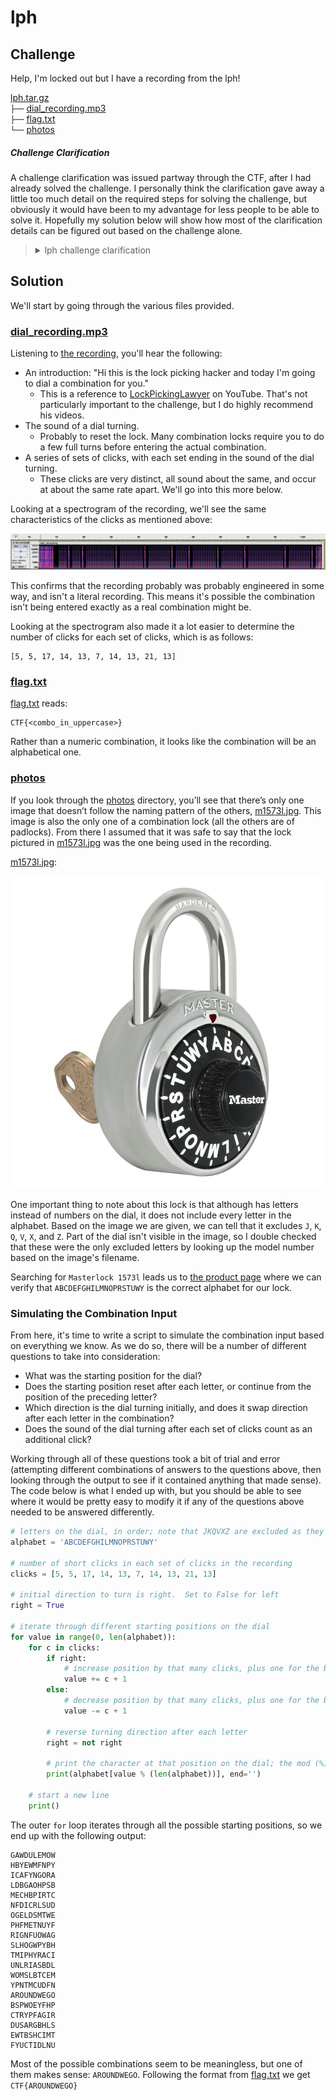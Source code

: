 # lph

## Challenge

Help, I'm locked out but I have a recording from the lph!

[lph.tar.gz](./lph.tar.gz)<br>
`├──` [dial_recording.mp3](./lph_extracted/dial_recording.mp3)<br>
`├──` [flag.txt](./lph_extracted/flag.txt)<br>
`└──` [photos](./lph_extracted/photos/)

##### Challenge Clarification

A challenge clarification was issued partway through the CTF, after I had already solved the challenge.  I personally think the clarification gave away a little too much detail on the required steps for solving the challenge, but obviously it would have been to my advantage for less people to be able to solve it.  Hopefully my solution below will show how most of the clarification details can be figured out based on the challenge alone.

> <details>
  > <summary>lph challenge clarification</summary>
  > For <code>lph</code> the combination dialed is not a "real" combination that would open the lock. English words were spelled out on the dial but the general rules that combination locks follow would have required that the dial was spun around too much in order to support a combination so long. I took shortcuts to make your lives easier. There is a picture of the lock used. You will be able to narrow down the possible combinations to fewer than 100. The correct combination should stand out as the one that is readable English that makes sense.
> </details>

## Solution

We'll start by going through the various files provided.

### [dial_recording.mp3](./lph_extracted/dial_recording.mp3)

Listening to [the recording](./lph_extracted/dial_recording.mp3), you'll hear the following:
- An introduction: "Hi this is the lock picking hacker and today I'm going to dial a combination for you."
	- This is a reference to [LockPickingLawyer](https://www.youtube.com/c/lockpickinglawyer) on YouTube.  That's not particularly important to the challenge, but I do highly recommend his videos.
- The sound of a dial turning.
	- Probably to reset the lock.  Many combination locks require you to do a few full turns before entering the actual combination.
- A series of sets of clicks, with each set ending in the sound of the dial turning.
	- These clicks are very distinct, all sound about the same, and occur at about the same rate apart.  We'll go into this more below.

Looking at a spectrogram of the recording, we'll see the same characteristics of the clicks as mentioned above:

![](./img/spectrogram.png)

This confirms that the recording probably was probably engineered in some way, and isn't a literal recording.  This means it's possible the combination isn't being entered exactly as a real combination might be.

Looking at the spectrogram also made it a lot easier to determine the number of clicks for each set of clicks, which is as follows:

```
[5, 5, 17, 14, 13, 7, 14, 13, 21, 13]
```

### [flag.txt](./lph_extracted/flag.txt)

[flag.txt](./lph_extracted/flag.txt) reads:

```
CTF{<combo_in_uppercase>}
```

Rather than a numeric combination, it looks like the combination will be an alphabetical one.

### [photos](./lph_extracted/photos/)

If you look through the [photos](./lph_extracted/photos/) directory, you’ll see that there’s only one image that doesn’t follow the naming pattern of the others, [m1573l.jpg](./lph_extracted/photos/m1573l.jpg).  This image is also the only one of a combination lock (all the others are of padlocks).  From there I assumed that it was safe to say that the lock pictured in [m1573l.jpg](./lph_extracted/photos/m1573l.jpg) was the one being used in the recording.

[m1573l.jpg](./lph_extracted/photos/m1573l.jpg):

<img src="./lph_extracted/photos/m1573l.jpg" width="500"><br>

One important thing to note about this lock is that although has letters instead of numbers on the dial,
it does not include every letter in the alphabet.  Based on the image we are given, we can tell that it excludes `J`, `K`, `Q`, `V`, `X`, and  `Z`.  Part of the dial isn't visible in the image, so I double checked that these were the only excluded letters by looking up the model number based on the image's filename.

Searching for `Masterlock 1573l` leads us to [the product page](https://www.masterlock.com/products/product/1573) where we can verify that `ABCDEFGHILMNOPRSTUWY` is the correct alphabet for our lock.

### Simulating the Combination Input

From here, it's time to write a script to simulate the combination input based on everything we know.
 As we do so, there will be a number of different questions to take into consideration:
 - What was the starting position for the dial?
 - Does the starting position reset after each letter, or continue from the position of the preceding letter?
 - Which direction is the dial turning initially, and does it swap direction after each letter in the combination?
- Does the sound of the dial turning after each set of clicks count as an additional click?

Working through all of these questions took a bit of trial and error (attempting different combinations of answers to the questions above, then looking through the output to see if it contained anything that made sense).  The code below is what I ended up with, but you should be able to see where it would be pretty easy to modify it if any of the questions above needed to be answered differently.

```python
# letters on the dial, in order; note that JKQVXZ are excluded as they do not appear on the dial
alphabet = 'ABCDEFGHILMNOPRSTUWY'

# number of short clicks in each set of clicks in the recording
clicks = [5, 5, 17, 14, 13, 7, 14, 13, 21, 13]

# initial direction to turn is right.  Set to False for left
right = True

# iterate through different starting positions on the dial
for value in range(0, len(alphabet)):  
	for c in clicks:
		if right:
			# increase position by that many clicks, plus one for the big click at the end
			value += c + 1
		else:
			# decrease position by that many clicks, plus one for the big click at the end
			value -= c + 1

		# reverse turning direction after each letter
		right = not right

		# print the character at that position on the dial; the mod (%) makes it so the position "wraps around" if value is negative or larger than 20
		print(alphabet[value % (len(alphabet))], end='')

	# start a new line
	print()
```

The outer `for` loop iterates through all the possible starting positions, so we end up with the following output:

```
GAWDULEMOW
HBYEWMFNPY
ICAFYNGORA
LDBGAOHPSB
MECHBPIRTC
NFDICRLSUD
OGELDSMTWE
PHFMETNUYF
RIGNFUOWAG
SLHOGWPYBH
TMIPHYRACI
UNLRIASBDL
WOMSLBTCEM
YPNTMCUDFN
AROUNDWEGO
BSPWOEYFHP
CTRYPFAGIR
DUSARGBHLS
EWTBSHCIMT
FYUCTIDLNU
```

Most of the possible combinations seem to be meaningless, but one of them makes sense: `AROUNDWEGO`.  Following the format from [flag.txt](./lph_extracted/flag.txt) we get `CTF{AROUNDWEGO}`
